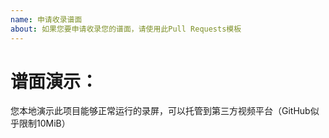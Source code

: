 ```yaml
---
name: 申请收录谱面
about: 如果您要申请收录您的谱面，请使用此Pull Requests模板
---
```

# 谱面演示：

您本地演示此项目能够正常运行的录屏，可以托管到第三方视频平台（GitHub似乎限制10MiB）